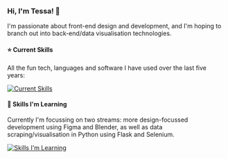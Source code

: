 ### Hi, I'm Tessa! 👋
I'm passionate about front-end design and development, and I'm hoping to branch out into back-end/data visualisation technologies.

#### ⭐ Current Skills
All the fun tech, languages and software I have used over the last five years:

[![Current Skills](https://skillicons.dev/icons?i=js,html,css,dart,express,flutter,git,github,mysql,nodejs,npm,py,react,sass,sqlite,threejs,vite,vscode)](https://skillicons.dev)


#### 🌱 Skills I'm Learning
Currently I'm focussing on two streams: more design-focussed development using Figma and Blender, as well as data scraping/visualisation in Python using Flask and Selenium.

[![Skills I'm Learning](https://skillicons.dev/icons?i=blender,figma,flask,selenium)](https://skillicons.dev)
<!--
**tessarobyn/tessarobyn** is a ✨ _special_ ✨ repository because its `README.md` (this file) appears on your GitHub profile.

Here are some ideas to get you started:

- 🔭 I’m currently working on ...
- 🌱 I’m currently learning ...
- 👯 I’m looking to collaborate on ...
- 🤔 I’m looking for help with ...
- 💬 Ask me about ...
- 📫 How to reach me: ...
- 😄 Pronouns: ...
- ⚡ Fun fact: ...
-->
